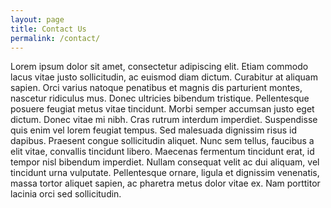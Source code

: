 ```yaml
---
layout: page
title: Contact Us
permalink: /contact/
---
```


Lorem ipsum dolor sit amet, consectetur adipiscing elit. Etiam commodo lacus vitae justo sollicitudin, ac euismod diam dictum. Curabitur at aliquam sapien. Orci varius natoque penatibus et magnis dis parturient montes, nascetur ridiculus mus. Donec ultricies bibendum tristique. Pellentesque posuere feugiat metus vitae tincidunt. Morbi semper accumsan justo eget dictum. Donec vitae mi nibh. Cras rutrum interdum imperdiet. Suspendisse quis enim vel lorem feugiat tempus. Sed malesuada dignissim risus id dapibus. Praesent congue sollicitudin aliquet. Nunc sem tellus, faucibus a elit vitae, convallis tincidunt libero. Maecenas fermentum tincidunt erat, id tempor nisl bibendum imperdiet. Nullam consequat velit ac dui aliquam, vel tincidunt urna vulputate. Pellentesque ornare, ligula et dignissim venenatis, massa tortor aliquet sapien, ac pharetra metus dolor vitae ex. Nam porttitor lacinia orci sed sollicitudin. 